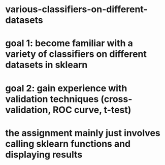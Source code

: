 # various-classifiers-on-different-datasets

# goal 1: become familiar with a variety of classifiers on different datasets in sklearn
# goal 2: gain experience with validation techniques (cross-validation, ROC curve, t-test)
# the assignment mainly just involves calling sklearn functions and displaying results
